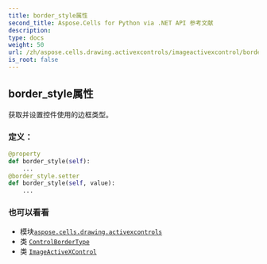 ```yaml
---
title: border_style属性
second_title: Aspose.Cells for Python via .NET API 参考文献
description:
type: docs
weight: 50
url: /zh/aspose.cells.drawing.activexcontrols/imageactivexcontrol/border_style/
is_root: false
---
```

## border_style属性

获取并设置控件使用的边框类型。
### 定义：
```python
@property
def border_style(self):
    ...
@border_style.setter
def border_style(self, value):
    ...
```

### 也可以看看
* 模块[`aspose.cells.drawing.activexcontrols`](../../)
* 类 [`ControlBorderType`](/cells/python-net/zh/aspose.cells.drawing.activexcontrols/controlbordertype)
* 类 [`ImageActiveXControl`](/cells/python-net/zh/aspose.cells.drawing.activexcontrols/imageactivexcontrol)
